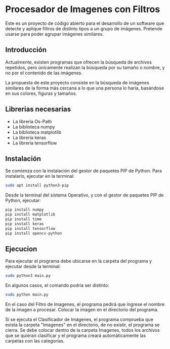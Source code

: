 # Procesador de Imagenes con Filtros
Este es un proyecto de código abierto para el desarrollo de un software que detecte y aplique filtros de distinto tipos a un grupo de imágenes. Pretende usarse para poder agrupar imágenes similares.

## Introducción
Actualmente, existen programas que ofrecen la búsqueda de archivos repetidos, pero únicamente realizan la búsqueda por su tamaño o nombre, y no por el contenido de las imágenes.

La propuesta de este proyecto consiste en la búsqueda de imágenes similares de la forma más cercana a lo que una persona lo haría, basándose en sus colores, figuras y tamaños.

## Librerias necesarias
- La libreria Os-Path
- La biblioteca numpy
- La biblioteca matplotlib
- La libreria keras
- La libreria tensorflow

## Instalación

Se comienza con la instalación del gestor de paquetes PIP de Python. Para instalarlo, ejecutar en la terminal:

```bash
sudo apt install python3-pip
```

Desde la terminal del sistema Operativo, y con el gestor de paquetes PIP de Python, ejecutar:

```bash
pip install numpy
pip install matplotlib
pip install time
pip install keras
pip install tensorflow
pip install opencv-python
```

## Ejecucion
Para ejecutar el programa debe ubicarse en la carpeta del programa y ejecutar desde la terminal:
```bash
sudo python3 main.py
```
En algunos casos, el comando podría ser distinto:
```bash
sudo python main.py
```

En el caso del Filtro de Imagenes, el programa pedirá que ingrese el nombre de la imagen a procesar. Colocar la imagen en el directorio del programa.

Si se ejecuta el Clasificador de Imágenes, el programa comprueba que exista la carpeta "Imagenes" en el directorio, de no existir, el programa se cierra.
Se debe colocar dentro de la carpeta Imagenes, todos los archivos que se quieran clasificar y el programa creará automáticamente las carpetas con las categorias.


